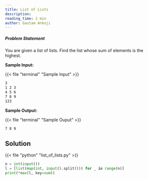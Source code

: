 ```yaml
---
title: List of Lists
description:
reading_time: 2 min
author: Gautam Ankoji
---
```


##### Problem Statement

You are given a list of lists. Find the list whose sum of elements is the highest.

**Sample Input:**

{{< file "terminal" "Sample Input" >}}

```md
3
1 2 3
4 5 6
7 8 9
123
```

**Sample Output:**

{{< file "terminal" "Sample Ouput" >}}

```md
7 8 9
```

## Solution

<!-- **Approach:** -->

{{< file "python" "list_of_lists.py" >}}

```py
n = int(input())
l = [list(map(int, input().split())) for _ in range(n)]
print(*max(l, key=sum))
```
